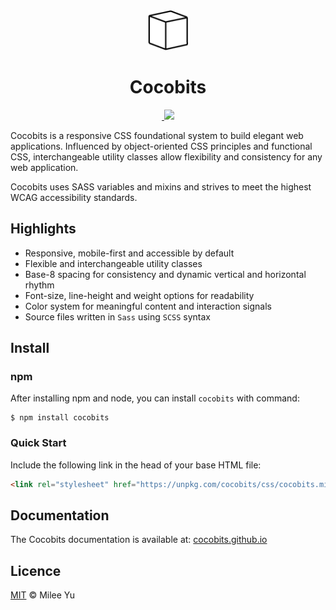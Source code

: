 <div align="center">
<img width="64" height="64" src="img/cocobits_dark_64px.png" alt="Cocobits icon">
<h1>Cocobits</h1>
</div>

<p align="center">
    <a aria-label="npm package" href="https://www.npmjs.com/package/cocobits">
        <img alt="" src="https://img.shields.io/npm/v/cocobits.svg">
    </a>
    <a aria-label="license" href="https://img.shields.io/badge/license-MIT-green">
    <img src="https://img.shields.io/static/v1?label=license&message=MIT&color=green">
    </a>
</p>

Cocobits is a responsive CSS foundational system to build elegant web applications. Influenced by object-oriented CSS principles and functional CSS, interchangeable utility classes allow flexibility and consistency for any web application.

Cocobits uses SASS variables and mixins and strives to meet the highest WCAG accessibility standards.

## Highlights  

- Responsive, mobile-first and accessible by default
- Flexible and interchangeable utility classes
- Base-8 spacing for consistency and dynamic vertical and horizontal rhythm
- Font-size, line-height and weight options for readability
- Color system for meaningful content and interaction signals
- Source files written in `Sass` using `SCSS` syntax

## Install

### npm

After installing npm and node, you can install `cocobits` with command:

```terminal
$ npm install cocobits
```

### Quick Start
Include the following link in the head of your base HTML file:
```HTML
<link rel="stylesheet" href="https://unpkg.com/cocobits/css/cocobits.min.css">
```

## Documentation

The Cocobits documentation is available at: [cocobits.github.io](https://cocobits.github.io/)

## Licence  

[MIT](LICENSE) © Milee Yu